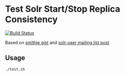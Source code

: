 # Test Solr Start/Stop Replica Consistency

[![Build Status](https://travis-ci.com/risdenk/test-solr-start-stop-replica-consistency.svg?branch=master)](https://travis-ci.com/risdenk/test-solr-start-stop-replica-consistency)

Based on [smithje gist](https://gist.github.com/smithje/2056209fc4a6fb3bcc8b44d0b7df3489) and [solr-user mailing list post](https://mail-archives.apache.org/mod_mbox/lucene-solr-user/201810.mbox/%3CBYAPR04MB4406710795EA07E93BF80913ADCD0%40BYAPR04MB4406.namprd04.prod.outlook.com%3E)

## Usage
```bash
./test.sh
```

